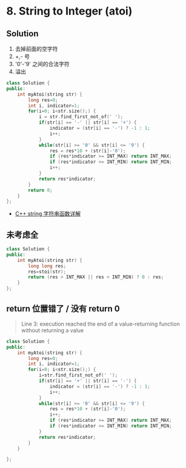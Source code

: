# 8. String to Integer (atoi)

## Solution

1. 去掉前面的空字符
2. +,- 号
3. '0'-'9' 之间的合法字符
4. 溢出


```cpp
class Solution {
public:
    int myAtoi(string str) {
        long res=0;
        int i, indicator=1;
        for(i=0; i<str.size();) {
            i = str.find_first_not_of(' ');
            if(str[i] == '-' || str[i] == '+') {
                indicator = (str[i] == '-') ? -1 : 1;
                i++;
            }
            while(str[i] >= '0' && str[i] <= '9') {
                res = res*10 + (str[i]-'0');
                if (res*indicator >= INT_MAX) return INT_MAX;
                if (res*indicator <= INT_MIN) return INT_MIN;
                i++;
            }
            return res*indicator;
        }
        return 0;
    }
};
```

- [C++ string 字符串函数详解](https://www.renfei.org/blog/introduction-to-cpp-string.html)

## 未考虑全

```cpp
class Solution {
public:
    int myAtoi(string str) {
        long long res;
        res=stoi(str);
        return (res > INT_MAX || res < INT_MIN) ? 0 : res;
    }
};
```

## return 位置错了 / 没有 return 0

> Line 3: execution reached the end of a value-returning function without returning a value

```cpp
class Solution {
public:
    int myAtoi(string str) {
        long res=0;
        int i, indicator=1;
        for(i=0; i<str.size();) {
            i=str.find_first_not_of(' ');
            if(str[i] == '+' || str[i] == '-') {
                indicator = (str[i] == '-') ? -1 : 1;
                i++;
            }
            while(str[i] >= '0' && str[i] <= '9') {
                res = res*10 + (str[i]-'0');
                i++;
                if (res*indicator >= INT_MAX) return INT_MAX;
                if (res*indicator <= INT_MIN) return INT_MIN;
            }
            return res*indicator;
        }
    }

};
```
